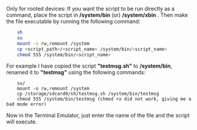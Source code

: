 

Only for rooted devices: If you want the script to be run directly as a
command, place the script in **/system/bin** (or) **/system/xbin** . Then make the
file executable by running the following command:

```sh
    sh
    su
    mount -o rw,remount /system
    cp <script_path>/<script_name> /system/bin/<script_name>
    chmod 555 /system/bin/<script_name>
```

For example I have copied the script **"testmsg.sh"** to **/system/bin**, renamed it
to **"testmsg"** using the following commands:

```
    su/
    mount -o rw,remount /system
    cp /storage/sdcard0/sh/testmsg.sh /system/bin/testmsg
    chmod 555 /system/bin/testmsg (chmod +x did not work, giving me a bad mode error)
```

Now in the Terminal Emulator, just enter the name of the file and the script
will execute.
